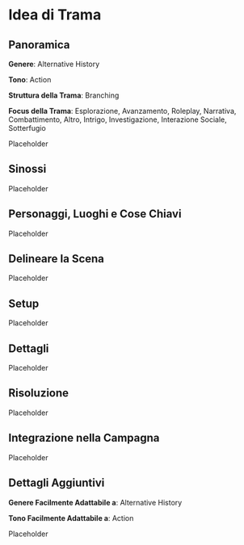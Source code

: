 # Idea di Trama

## Panoramica

**Genere**: Alternative History

**Tono**: Action

**Struttura della Trama**: Branching

**Focus della Trama**: Esplorazione, Avanzamento, Roleplay, Narrativa, Combattimento, Altro, Intrigo, Investigazione, Interazione Sociale, Sotterfugio

Placeholder

## Sinossi

Placeholder

## Personaggi, Luoghi e Cose Chiavi

Placeholder

## Delineare la Scena 

Placeholder

## Setup

Placeholder

## Dettagli

Placeholder

## Risoluzione

Placeholder

## Integrazione nella Campagna

Placeholder

## Dettagli Aggiuntivi

**Genere Facilmente Adattabile a**: Alternative History

**Tono Facilmente Adattabile a**: Action

Placeholder